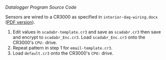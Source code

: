 *Datalogger Program Source Code*

Sensors are wired to a CR3000 as specified in `interior-daq-wiring.docx` 
([PDF version][1]).

  [1]: https://bitbucket.org/wsular/2015-iaq-intensive-daq/downloads/interior-daq-wiring.pdf

1. Edit values in `scadabr-template.cr3` and save as `scadabr.cr3` then save and 
   encrypt to `scadabr_Enc.cr3`. Load `scadabr_Enc.cr3` onto the CR3000's `CPU:`
   drive.
2. Repeat pattern in step 1 for `email-template.cr3`.
3. Load `default.cr3` onto the CR3000's `CPU:` drive.
